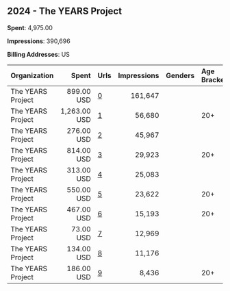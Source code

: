 ## 2024 - The YEARS Project 
**Spent**: 4,975.00

**Impressions**: 390,696

**Billing Addresses**: US

|Organization|Spent|Urls|Impressions|Genders|Age Brackets|Country Codes|
|:---|---:|:---|---:|:---|:---|:---|
|The YEARS Project|899.00 USD|[0](https://www.snap.com/political-ads/asset/b470a6b478fa0a4932584aa9f7bdb6fe14e863f1e0cf9a24c57b89e9c6c8b787?mediaType=mp4)|161,647|||united states|
|The YEARS Project|1,263.00 USD|[1](https://www.snap.com/political-ads/asset/12f20042e1f9276b24ee44c5d2dacb2acc6aa814baa79497d19edd4eadee9dea?mediaType=mp4)|56,680||20+|united states|
|The YEARS Project|276.00 USD|[2](https://www.snap.com/political-ads/asset/76446b5f7770a49b8b40aabdd5cdcb7e5c907e9fb9635954158cc0396d45fc9e?mediaType=mp4)|45,967|||united states|
|The YEARS Project|814.00 USD|[3](https://www.snap.com/political-ads/asset/09d8a081921d79c399d315eeaa1c0ad88981b733e81560c65f2efc91b38b63e4?mediaType=mp4)|29,923||20+|united states|
|The YEARS Project|313.00 USD|[4](https://www.snap.com/political-ads/asset/76446b5f7770a49b8b40aabdd5cdcb7e5c907e9fb9635954158cc0396d45fc9e?mediaType=mp4)|25,083|||united states|
|The YEARS Project|550.00 USD|[5](https://www.snap.com/political-ads/asset/09d8a081921d79c399d315eeaa1c0ad88981b733e81560c65f2efc91b38b63e4?mediaType=mp4)|23,622||20+|united states|
|The YEARS Project|467.00 USD|[6](https://www.snap.com/political-ads/asset/6a5170d582876a5ef4e65d14fffdb1085cc86633c4c21864be607de820005cb1?mediaType=mp4)|15,193||20+|united states|
|The YEARS Project|73.00 USD|[7](https://www.snap.com/political-ads/asset/1b0bca76374d4b3675bf3281049124798cdae33af1b521ae30398c612081ff80?mediaType=mp4)|12,969|||united states|
|The YEARS Project|134.00 USD|[8](https://www.snap.com/political-ads/asset/1b0bca76374d4b3675bf3281049124798cdae33af1b521ae30398c612081ff80?mediaType=mp4)|11,176|||united states|
|The YEARS Project|186.00 USD|[9](https://www.snap.com/political-ads/asset/6a5170d582876a5ef4e65d14fffdb1085cc86633c4c21864be607de820005cb1?mediaType=mp4)|8,436||20+|united states|
